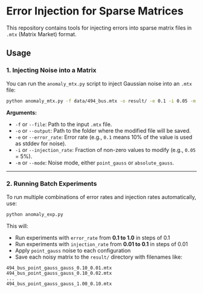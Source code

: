 # Error Injection for Sparse Matrices

This repository contains tools for injecting errors into sparse matrix files in `.mtx` (Matrix Market) format.

## Usage

### 1. Injecting Noise into a Matrix

You can run the `anomaly_mtx.py` script to inject Gaussian noise into an `.mtx` file:

```bash
python anomaly_mtx.py -f data/494_bus.mtx -o result/ -e 0.1 -i 0.05 -m point_gauss
```

**Arguments:**

- `-f` or `--file`: Path to the input `.mtx` file.
- `-o` or `--output`: Path to the folder where the modified file will be saved.
- `-e` or `--error_rate`: Error rate (e.g., `0.1` means 10% of the value is used as stddev for noise).
- `-i` or `--injection_rate`: Fraction of non-zero values to modify (e.g., `0.05` = 5%).
- `-m` or `--mode`: Noise mode, either `point_gauss` or `absolute_gauss`.

---

### 2. Running Batch Experiments

To run multiple combinations of error rates and injection rates automatically, use:

```bash
python anomaly_exp.py
```

This will:

- Run experiments with `error_rate` from **0.1 to 1.0** in steps of 0.1  
- Run experiments with `injection_rate` from **0.01 to 0.1** in steps of 0.01  
- Apply `point_gauss` noise to each configuration  
- Save each noisy matrix to the `result/` directory with filenames like:

```text
494_bus_point_gauss_gauss_0.10_0.01.mtx
494_bus_point_gauss_gauss_0.10_0.02.mtx
...
494_bus_point_gauss_gauss_1.00_0.10.mtx
```

